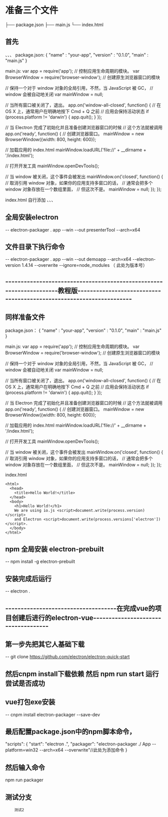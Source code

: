 # 准备三个文件
├── package.json
├── main.js
└── index.html
## 首先
、、、
package.json:
    {
  "name"    : "your-app",
  "version" : "0.1.0",
  "main"    : "main.js"
}

main.js:
var app = require('app');  // 控制应用生命周期的模块。
var BrowserWindow = require('browser-window');  // 创建原生浏览器窗口的模块

// 保持一个对于 window 对象的全局引用，不然，当 JavaScript 被 GC，
// window 会被自动地关闭
var mainWindow = null;

// 当所有窗口被关闭了，退出。
app.on('window-all-closed', function() {
  // 在 OS X 上，通常用户在明确地按下 Cmd + Q 之前
  // 应用会保持活动状态
  if (process.platform != 'darwin') {
    app.quit();
  }
});

// 当 Electron 完成了初始化并且准备创建浏览器窗口的时候
// 这个方法就被调用
app.on('ready', function() {
  // 创建浏览器窗口。
  mainWindow = new BrowserWindow({width: 800, height: 600});

  // 加载应用的 index.html
  mainWindow.loadURL('file://' + __dirname + '/index.html');

  // 打开开发工具
  mainWindow.openDevTools();

  // 当 window 被关闭，这个事件会被发出
  mainWindow.on('closed', function() {
    // 取消引用 window 对象，如果你的应用支持多窗口的话，
    // 通常会把多个 window 对象存放在一个数组里面，
    // 但这次不是。
    mainWindow = null;
  });
});

index.html
    自行添加
、、、
## 全局安装electron
-- electron-packager . app --win --out presenterTool --arch=x64 

## 文件目录下执行命令
-- electron-packager . app --win --out demoapp --arch=x64 --electron-version 1.4.14 --overwrite --ignore=node_modules
                                                                     （ 此处为版本号）


## --------------------------------------------------------------------教程版--------------------------------------------------------------------
## 同样准备文件
package.json：
{
  "name"    : "your-app",
  "version" : "0.1.0",
  "main"    : "main.js"
}

main.js:
var app = require('app');  // 控制应用生命周期的模块。
var BrowserWindow = require('browser-window');  // 创建原生浏览器窗口的模块

// 保持一个对于 window 对象的全局引用，不然，当 JavaScript 被 GC，
// window 会被自动地关闭
var mainWindow = null;

// 当所有窗口被关闭了，退出。
app.on('window-all-closed', function() {
  // 在 OS X 上，通常用户在明确地按下 Cmd + Q 之前
  // 应用会保持活动状态
  if (process.platform != 'darwin') {
    app.quit();
  }
});

// 当 Electron 完成了初始化并且准备创建浏览器窗口的时候
// 这个方法就被调用
app.on('ready', function() {
  // 创建浏览器窗口。
  mainWindow = new BrowserWindow({width: 800, height: 600});

  // 加载应用的 index.html
  mainWindow.loadURL('file://' + __dirname + '/index.html');

  // 打开开发工具
  mainWindow.openDevTools();

  // 当 window 被关闭，这个事件会被发出
  mainWindow.on('closed', function() {
    // 取消引用 window 对象，如果你的应用支持多窗口的话，
    // 通常会把多个 window 对象存放在一个数组里面，
    // 但这次不是。
    mainWindow = null;
  });
});

index.html
```
<html>
  <head>
    <title>Hello World!</title>
  </head>
  <body>
    <h1>Hello World!</h1>
    We are using io.js <script>document.write(process.version)</script>
    and Electron <script>document.write(process.versions['electron'])</script>.
  </body>
</html>
```

## npm 全局安装 electron-prebuilt
 -- npm install -g electron-prebuilt 
## 安装完成后运行
 -- electron .

## ------------------------------------在完成vue的项目创建后进行的electron-vue------------------------------------

## 第一步先把其它人基础下载
-- git clone https://github.com/electron/electron-quick-start



## 然后cnpm install下载依赖 然后 npm run start 运行 尝试是否成功

## vue打包exe安装
-- cnpm install electron-packager --save-dev 

## 最后配置package.json中的npm脚本命令，
"scripts": { 
"start": "electron .", 
"packager": "electron-packager ./ App --platform=win32 --arch=x64  --overwrite"//此处为添加命令
} 

## 然后输入命令
npm run packager

## 测试分支
```
    测试2
```
